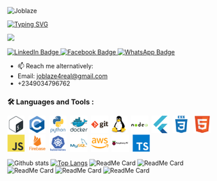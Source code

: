 ![Joblaze](https://user-images.githubusercontent.com/81047333/205303193-e291ac51-970c-4bb9-935b-7958ebcd60b2.jpg)

<a href="https://git.io/typing-svg"><img src="https://readme-typing-svg.demolab.com?font=times+new+roman&size=18&pause=1000&color=F7040F&width=500&lines=Hello%2C+I'm+Joshua+Roland+from+Nigeria.+;I'm+a+Medical+Radiographer%2C+and+also+a+Software+Engineer;I'm+currently+a+Backend+Developer%2C+;but+hoping+to+be+a+Full+Stack+Engineer+soon.;I+want+to+collaborate+on+different+projects+with+you;like+C%2C+Java%2C+Javascript%2C+Python%2C+Ruby%2C+Node.js%2C+etc.+And+guess+what%3F;I'm+interested+in+people+too%2C+why+not+reach+out+let's+discuss%3F;I+would+love+to+learn+from+you!" alt="Typing SVG" /></a>

</div>

  ![](https://komarev.com/ghpvc/?username=Joblaze4real&color=blueviolet&style=plastic)
  
  <div id="badges">
  <a href="[https://linkedin.com/](https://www.linkedin.com/in/joshua-roland-joblaze/)">
    <img src="https://img.shields.io/badge/LinkedIn-blue?style=for-the-badge&logo=linkedin&logoColor=white" alt="LinkedIn Badge"/>
  </a>
  <a href="[https://facebook.com/](https://web.facebook.com/dablaze.josh/)">
    <img src="https://img.shields.io/badge/Facebook-blue?style=for-the-badge&logo=facebook&logoColor=white" alt="Facebook Badge"/>
  </a>
  <a href="https://wa.me/2347061355728">
    <img src="https://img.shields.io/badge/WhatsApp-green?style=for-the-badge&logo=whatsapp&logoColor=white" alt="WhatsApp Badge"/>
  </a>
    
</div>


- 📫 Reach me alternatively: 
- Email: joblaze4real@gmail.com
- +2349034796762

### :hammer_and_wrench: Languages and Tools :
<div>
  <img src="https://github.com/devicons/devicon/blob/master/icons/bash/bash-original.svg" title="Bash" alt="Bash" width="40" height="40"/>&nbsp;
  <img src="https://github.com/devicons/devicon/blob/master/icons/c/c-original.svg" title="C" alt="C" width="40" height="40"/>&nbsp;
  <img src="https://github.com/devicons/devicon/blob/master/icons/python/python-original-wordmark.svg" title="Python" alt="Python" width="40" height="40"/>&nbsp;
  <img src="https://github.com/devicons/devicon/blob/master/icons/docker/docker-original-wordmark.svg" title="Docker" alt="Docker" width="40" height="40"/>&nbsp;
  <img src="https://github.com/devicons/devicon/blob/master/icons/git/git-original-wordmark.svg" title="Git" **alt="Git" width="40" height="40"/>
  <img src="https://github.com/devicons/devicon/blob/master/icons/linux/linux-original.svg" title="Linux" alt="Linux" width="40" height="40"/>&nbsp;
  <img src="https://github.com/devicons/devicon/blob/master/icons/nodejs/nodejs-original-wordmark.svg" title="NodeJS" alt="NodeJS" width="40" height="40"/>&nbsp;
  <img src="https://github.com/devicons/devicon/blob/master/icons/flutter/flutter-original.svg" title="Flutter" alt="Flutter" width="40" height="40"/>&nbsp;
  <img src="https://github.com/devicons/devicon/blob/master/icons/css3/css3-plain-wordmark.svg"  title="CSS3" alt="CSS" width="40" height="40"/>&nbsp;
  <img src="https://github.com/devicons/devicon/blob/master/icons/html5/html5-original.svg" title="HTML5" alt="HTML" width="40" height="40"/>&nbsp;
  <img src="https://github.com/devicons/devicon/blob/master/icons/javascript/javascript-original.svg" title="JavaScript" alt="JavaScript" width="40" height="40"/>&nbsp;
  <img src="https://github.com/devicons/devicon/blob/master/icons/firebase/firebase-plain-wordmark.svg" title="Firebase" alt="Firebase" width="40" height="40"/>&nbsp;
  <img src="https://github.com/devicons/devicon/blob/master/icons/kubernetes/kubernetes-plain-wordmark.svg" title="Kubernetes" alt="Kubernetes" width="40" height="40"/>&nbsp;
  <img src="https://github.com/devicons/devicon/blob/master/icons/mysql/mysql-original-wordmark.svg" title="MySQL" alt="MySQL" width="40" height="40"/>&nbsp;
  <img src="https://github.com/devicons/devicon/blob/master/icons/amazonwebservices/amazonwebservices-plain-wordmark.svg" title="AWS" alt="AWS" width="40" height="40"/>&nbsp;
  <img src="https://github.com/devicons/devicon/blob/master/icons/raspberrypi/raspberrypi-original-wordmark.svg" title="Raspberrypi" alt="Raspberrypi" width="40" height="40"/>&nbsp;
  <img src="https://github.com/devicons/devicon/blob/master/icons/typescript/typescript-original.svg" title="TypeScript" alt="TypeScript" width="40" height="40"/>&nbsp;
</div>

![Github stats](https://github-readme-stats.vercel.app/api?username=Joblaze4real&layout=compact&theme=vision-friendly-dark)
[![Top Langs](https://github-readme-stats.vercel.app/api/top-langs/?username=Joblaze4real&layout=compact&theme=vision-friendly-dark)](https://github.com/anuraghazra/github-readme-stats)
![ReadMe Card](https://github-readme-stats.vercel.app/api/pin/?username=Joblaze4real&repo=alx-system_engineering-devops)
![ReadMe Card](https://github-readme-stats.vercel.app/api/pin/?username=Joblaze4real&repo=printf)
![ReadMe Card](https://github-readme-stats.vercel.app/api/pin/?username=Joblaze4real&repo=CPP)
![ReadMe Card](https://github-readme-stats.vercel.app/api/pin/?username=Joblaze4real&repo=cpprestsdk)
![ReadMe Card](https://github-readme-stats.vercel.app/api/pin/?username=Joblaze4real&repo=cpp_algo)
<!---
Joblaze4real/Joblaze4real is a ✨ special ✨ repository because its `README.md` (this file) appears on your GitHub profile.
You can click the Preview link to take a look at your changes.
--->

